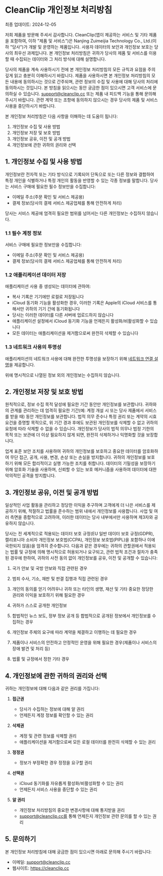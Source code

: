 # CleanClip 개인정보 처리방침
최종 업데이트: 2024-12-05

저희 제품을 방문해 주셔서 감사합니다. CleanClip(앱이 제공하는 서비스 및 기타 제품을 포함하여, 이하 "제품 및 서비스")은 Nanjing Zuimeijia Technology Co., Ltd.(이하 "당사")가 개발 및 운영하는 제품입니다. 사용자 데이터의 보안과 개인정보 보호는 당사의 최우선 과제입니다. 본 개인정보 처리방침은 귀하가 당사의 제품 및 서비스를 이용할 때 수집되는 데이터와 그 처리 방식에 대해 설명합니다.

당사의 제품을 계속 사용하시기 전에 본 개인정보 처리방침의 모든 규칙과 요점을 주의 깊게 읽고 충분히 이해하시기 바랍니다. 제품을 사용하시면 본 개인정보 처리방침의 모든 내용에 동의하시는 것으로 간주되며, 관련 정보의 수집 및 사용에 대해 당사의 처리에 동의하시는 것입니다. 본 방침을 읽으시는 동안 궁금한 점이 있으시면 고객 서비스에 문의하실 수 있습니다. support@cleanclip.cc 또는 제품 내 피드백 기능을 통해 문의해 주시기 바랍니다. 관련 계약 또는 조항에 동의하지 않으시는 경우 당사의 제품 및 서비스 사용을 중단하시기 바랍니다.

본 개인정보 처리방침은 다음 사항을 이해하는 데 도움이 됩니다:

1. 개인정보 수집 및 사용 방법
2. 개인정보 저장 및 보호 방법
3. 개인정보 공유, 이전 및 공개 방법
4. 개인정보에 관한 귀하의 권리와 선택

## 1. 개인정보 수집 및 사용 방법
개인정보란 전자적 또는 기타 방식으로 기록되어 단독으로 또는 다른 정보와 결합하여 특정 개인을 식별하거나 특정 개인의 활동을 반영할 수 있는 각종 정보를 말합니다. 당사는 서비스 구매에 필요한 필수 정보만을 수집합니다:

- 이메일 주소(주문 확인 및 서비스 제공용)
- 결제 정보(당사의 결제 서비스 제공업체를 통해 안전하게 처리)

당사는 서비스 제공에 엄격히 필요한 범위를 넘어서는 다른 개인정보는 수집하지 않습니다.

### 1.1 필수 계정 정보
서비스 구매에 필요한 정보만을 수집합니다:
- 이메일 주소(주문 확인 및 서비스 제공용)
- 결제 정보(당사의 결제 서비스 제공업체를 통해 안전하게 처리)

### 1.2 애플리케이션 데이터 저장
애플리케이션 사용 중 생성되는 데이터에 관하여:
- 복사 기록은 기기에만 로컬로 저장됩니다
- iCloud 동기화 기능을 활성화한 경우, 이러한 기록은 Apple의 iCloud 서비스를 통해서만 귀하의 기기 간에 동기화됩니다
- 당사는 이러한 데이터를 다른 서버에 업로드하지 않습니다
- 애플리케이션 설정에서 iCloud 동기화 기능을 언제든지 활성화/비활성화할 수 있습니다
- 모든 데이터는 애플리케이션을 제거함으로써 완전히 삭제할 수 있습니다

### 1.3 네트워크 사용의 투명성
애플리케이션의 네트워크 사용에 대해 완전한 투명성을 보장하기 위해 [네트워크 연결 설명](./network-endpoints.md)을 제공합니다.

위에 명시적으로 나열된 정보 외의 개인정보는 수집하지 않습니다.

## 2. 개인정보 저장 및 보호 방법
원칙적으로, 정보 수집 목적 달성에 필요한 기간 동안만 개인정보를 보관합니다. 귀하와의 관계를 관리하는 데 엄격히 필요한 기간(예: 계정 개설 시 또는 당사 제품에서 서비스를 받을 때) 동안 개인정보를 보관합니다. 법적 의무 준수나 특정 권리 또는 계약의 시효 요건을 증명할 목적으로, 위 기간 경과 후에도 보관된 개인정보를 삭제할 수 없고 귀하의 요청에 따라 삭제할 수 없을 수 있습니다. 개인정보가 당사의 법적 의무나 법정 기한의 목적 또는 보관에 더 이상 필요하지 않게 되면, 완전히 삭제하거나 익명화할 것을 보장합니다.

업계 표준 보안 조치를 사용하여 귀하의 개인정보를 보호하고 중요한 데이터를 암호화하여 무단 접근, 공개, 사용, 변경, 손상 또는 손실을 방지합니다. 귀하의 개인정보를 보호하기 위해 모든 합리적이고 실행 가능한 조치를 취합니다. 데이터의 기밀성을 보장하기 위해 암호화 기술을 사용하며, 신뢰할 수 있는 보호 메커니즘을 사용하여 데이터에 대한 악의적인 공격을 방지합니다.

## 3. 개인정보 공유, 이전 및 공개 방법
일상적인 사업 활동을 관리하고 정당한 이익을 추구하며 고객에게 더 나은 서비스를 제공하기 위해, 적절하고 법률을 준수하는 범위 내에서 개인정보를 사용합니다. 사업 및 여러 측면을 종합적으로 고려하여, 이러한 데이터는 당사 내부에서만 사용하며 제3자와 공유하지 않습니다.

당사는 전 세계적으로 적용되는 데이터 보호 규정(EU 일반 데이터 보호 규정(GDPR), 캘리포니아 소비자 개인정보 보호법(CCPA), 개인정보 보호법(PIPL)을 포함하나 이에 국한되지 않음)을 엄격히 준수합니다. 다음과 같은 경우에는 귀하의 관할권에서 적용되는 법률 및 규정에 의해 명시적으로 허용되거나 요구되고, 관련 법적 조건과 절차가 충족된 경우에 한하여, 귀하의 사전 동의 없이 개인정보를 공유, 이전 및 공개할 수 있습니다:

1. 국가 안보 및 국방 안보와 직접 관련된 경우

2. 범죄 수사, 기소, 재판 및 판결 집행과 직접 관련된 경우

3. 개인의 동의를 얻기 어려우나 귀하 또는 타인의 생명, 재산 및 기타 중요한 정당한 권리와 이익을 보호하기 위해 필요한 경우

4. 귀하가 스스로 공개한 개인정보

5. 합법적인 뉴스 보도, 정부 정보 공개 등 합법적으로 공개된 정보에서 개인정보를 수집하는 경우

6. 개인정보 주체의 요구에 따라 계약을 체결하고 이행하는 데 필요한 경우

7. 제품이나 서비스의 안전하고 안정적인 운영을 위해 필요한 경우(제품이나 서비스의 장애 발견 및 처리 등)

8. 법률 및 규정에서 정한 기타 경우

## 4. 개인정보에 관한 귀하의 권리와 선택

귀하는 개인정보에 대해 다음과 같은 권리를 가집니다:

1. **접근권**
   - 당사가 수집하는 정보에 대해 알 권리
   - 언제든지 계정 정보를 확인할 수 있는 권리

2. **삭제권**
   - 계정 및 관련 정보를 삭제할 권리
   - 애플리케이션을 제거함으로써 모든 로컬 데이터를 완전히 삭제할 수 있는 권리

3. **정정권**
   - 정보가 부정확한 경우 정정을 요구할 권리

4. **선택권**
   - iCloud 동기화를 자유롭게 활성화/비활성화할 수 있는 권리
   - 언제든지 서비스 사용을 중단할 수 있는 권리

5. **알 권리**
   - 개인정보 처리방침의 중요한 변경사항에 대해 통지받을 권리
   - support@cleanclip.cc를 통해 언제든지 개인정보 관련 문의를 할 수 있는 권리

## 5. 문의하기
본 개인정보 처리방침에 대해 궁금한 점이 있으시면 아래로 문의해 주시기 바랍니다:
- 이메일: support@cleanclip.cc
- 웹사이트: https://cleanclip.cc